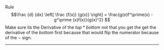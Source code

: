 Rule
$$\frac {d} {dx} \left[ \frac {f(x)} {g(x)} \right] = \frac{g(x)f^\prime(x) - g^\prime (x)f(x)}{g(x)^2} $$
Make sure its the Derivative of the $top * bottom$ not that you get the get the derivative of the $bottom$ first because that would flip the numerator because of the $-$ sign.

---
